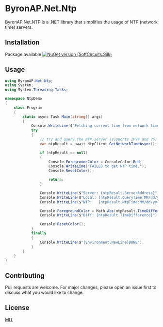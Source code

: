 # ByronAP.Net.Ntp

ByronAP.Net.NTP is a .NET library that simplifies the usage of NTP (network time) servers.

## Installation

Package available [![NuGet version (SoftCircuits.Silk)](https://img.shields.io/nuget/v/ByronAP.Net.Ntp.svg?style=flat-square)](https://www.nuget.org/packages/ByronAP.Net.Ntp/)

## Usage

```c#
using ByronAP.Net.Ntp;
using System;
using System.Threading.Tasks;

namespace NtpDemo
{
    class Program
    {
        static async Task Main(string[] args)
        {
            Console.WriteLine($"Fetching current time from network time server.{Environment.NewLine}");
            try
            {
                // try and query the NTP server (supports IPV4 and V6)
                var ntpResult = await NtpClient.GetNetworkTimeAsync();

                if (ntpResult == null)
                {
                    Console.ForegroundColor = ConsoleColor.Red;
                    Console.WriteLine("FAILED to get NTP time.");
                    Console.ResetColor();

                    return;
                }

                Console.WriteLine($"Server: {ntpResult.ServerAddress}");
                Console.WriteLine($"Local: {ntpResult.QueryTime:MM/dd/yy H:mm:ss.FFFF zzz}");
                Console.WriteLine($"NTP:   {ntpResult.NtpTime:MM/dd/yy H:mm:ss.FFFF zzz}");

                Console.ForegroundColor = Math.Abs(ntpResult.TimeDifference.TotalMilliseconds) > 5000 ? ConsoleColor.Red : ConsoleColor.Green;
                Console.WriteLine($"Diff: {ntpResult.TimeDifference}"); // a normal diff should be within less than half a second +-

                Console.ResetColor();
            }
            finally
            {
                Console.WriteLine($"{Environment.NewLine}DONE");
            }
        }
    }
}
```

## Contributing
Pull requests are welcome. For major changes, please open an issue first to discuss what you would like to change.


## License
[MIT](https://choosealicense.com/licenses/mit/)
